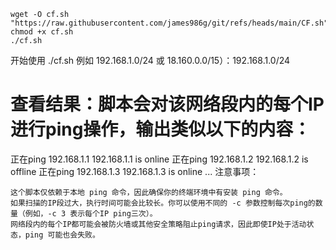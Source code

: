 ```
wget -O cf.sh "https://raw.githubusercontent.com/james986g/git/refs/heads/main/CF.sh"
chmod +x cf.sh
./cf.sh

```
开始使用
./cf.sh 例如 192.168.1.0/24 或 18.160.0.0/15）：192.168.1.0/24
# 查看结果：脚本会对该网络段内的每个IP进行ping操作，输出类似以下的内容：
正在ping 192.168.1.1
192.168.1.1 is online
正在ping 192.168.1.2
192.168.1.2 is offline
正在ping 192.168.1.3
192.168.1.3 is online
...
注意事项：

    这个脚本仅依赖于本地 ping 命令，因此确保你的终端环境中有安装 ping 命令。
    如果扫描的IP段过大，执行时间可能会比较长。你可以使用不同的 -c 参数控制每次ping的数量（例如，-c 3 表示每个IP ping三次）。
    网络段内的每个IP都可能会被防火墙或其他安全策略阻止ping请求，因此即使IP处于活动状态，ping 可能也会失败。


